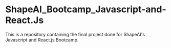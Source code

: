 # ShapeAI_Bootcamp_Javascript-and-React.Js
This is a repository containing the final project done for ShapeAI's Javascript and React.js Bootcamp.
